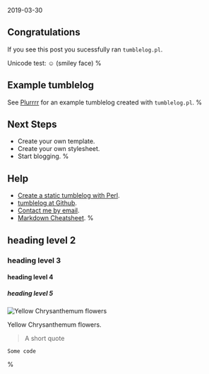 2019-03-30
## Congratulations
If you see this post you sucessfully ran `tumblelog.pl`.

Unicode test: ☺ (smiley face)
%
## Example tumblelog
See [Plurrrr](http://plurrrr.com/) for an example tumblelog created
with `tumblelog.pl`.
%
## Next Steps

- Create your own template.
- Create your own stylesheet.
- Start blogging.
%
## Help

- [Create a static tumblelog with Perl](http://johnbokma.com/blog/2019/03/30/tumblelog-perl.html).
- [tumblelog at Github](https://github.com/john-bokma/tumblelog).
- [Contact me by email](http://johnbokma.com/email.html).
- [Markdown Cheatsheet](
https://github.com/adam-p/markdown-here/wiki/Markdown-Cheatsheet).
%
## heading level 2
### heading level 3
#### heading level 4
##### heading level 5

![Yellow Chrysanthemum flowers](
http://plurrrr.com/images/yellow-chrysanthemum-flowers.jpg)

Yellow Chrysanthemum flowers.

> A short quote

```
Some code
```
%
